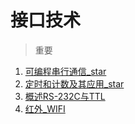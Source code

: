 # 接口技术

> 重要

1. [可编程串行通信_star](./01-可编程串行通信_star.md)
2. [定时和计数及其应用_star](./02-定时和计数及其应用_star.md)
3. [概述RS-232C与TTL](./03-概述RS-232C与TTL.md)
4. [红外_WIFI](./04-红外_WIFI.md)